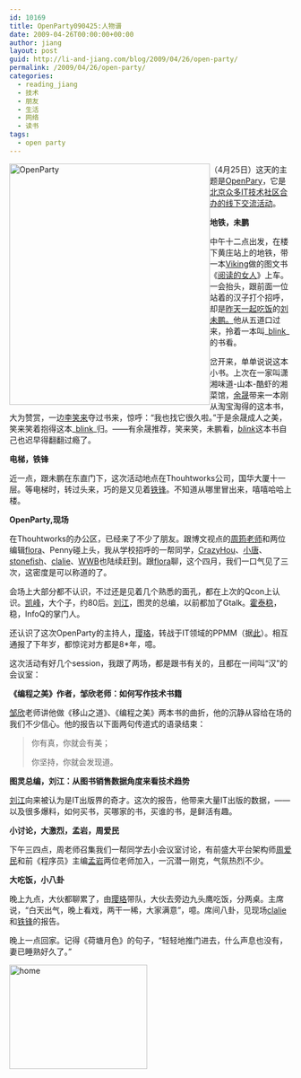```yaml
---
id: 10169
title: OpenParty090425:人物谱
date: 2009-04-26T00:00:00+00:00
author: jiang
layout: post
guid: http://li-and-jiang.com/blog/2009/04/26/open-party/
permalink: /2009/04/26/open-party/
categories:
  - reading_jiang
  - 技术
  - 朋友
  - 生活
  - 网络
  - 读书
tags:
  - open party
---
```

[<img title="OpenParty" style="border-top-width: 0px; display: inline; border-left-width: 0px; border-bottom-width: 0px; margin: 0px; border-right-width: 0px" height="430" alt="OpenParty" src="http://jiangtanghu.com/cn/wp-content/uploads/2009/04/openparty-thumb.jpg" width="358" align="left" border="0" />](http://jiangtanghu.com/cn/wp-content/uploads/2009/04/openparty.jpg) 

（4月25日）这天的主题是<a href="http://www.beijing-open-party.org/" target="_blank">OpenPary</a>，它是<a href="http://www.beijing-open-party.org/index.php/about" target="_blank">北京众多IT技术社区合办的线下交流活动</a>。

**地铁，未鹏**

中午十二点出发，在楼下黄庄站上的地铁，带一本<a href="http://www.douban.com/people/vikingbook/notes" target="_blank">Viking</a>做的图文书《<a href="http://www.douban.com/subject/3598301/?i=1" target="_blank">阅读的女人</a>》上车。一会抬头，跟前面一位站着的汉子打个招呼，却是<a href="http://li-and-jiang.com/blog/2009/04/24/sketch/" target="_blank">昨天一起吃饭</a>的<a href="http://mindhacks.cn/" target="_blank">刘未鹏。</a>他从五道口过来，拎着一本叫_<a href="http://www.douban.com/subject/1291535/?i=5" target="_blank">blink</a>_的书看。

岔开来，单单说说这本小书。上次在一家叫潇湘味道-山本-酷虾的湘菜馆，<a href="http://www.luanxiang.org/blog/" target="_blank">余晟</a>带来一本刚从淘宝淘得的这本书，大为赞赏，一边<a href="http://www.xiaolai.net/" target="_blank">李笑来</a>夺过书来，惊呼：“我也找它很久啦。”于是余晟成人之美，笑来笑着抱得这本_<a href="http://www.douban.com/subject/1291535/?i=5" target="_blank">blink</a>_归。——有余晟推荐，笑来笑，未鹏看，<a href="http://www.douban.com/subject/1291535/?i=5" target="_blank"><em>blink</em></a>这本书自己也迟早得翻翻过瘾了。

**电梯，铁锋**

近一点，跟未鹏在东直门下，这次活动地点在Thouhtworks公司，国华大厦十一层。等电梯时，转过头来，巧的是又见着<a href="http://joylite.spaces.live.com" target="_blank">铁锋</a>。不知道从哪里冒出来，嘻嘻哈哈上楼。

**OpenParty,现场**

在Thouhtworks的办公区，已经来了不少了朋友。跟博文视点的<a href="http://yeka.blogbus.com/" target="_blank">周筠老师</a>和两位编辑<a href="http://floramay13.blogbus.com/" target="_blank">flora</a>、Penny碰上头，我从学校招呼的一帮同学，<a href="http://lpoin.spaces.live.com/" target="_blank">CrazyHou</a>、<a href="http://cubbyvivi.spaces.live.com/blog/" target="_blank">小唐</a>、<a href="http://stonefish9.blogbus.com" target="_blank">stonefish</a>、<a href="http://clalietsin.spaces.live.com/" target="_blank">clalie</a>、<a href="http://terry-pekingssm.spaces.live.com/" target="_blank">WWB</a>也陆续赶到。跟<a href="http://floramay13.blogbus.com/" target="_blank">flora</a>聊，这个四月，我们一口气见了三次，这密度是可以称道的了。

会场上大部分都不认识，不过还是见着几个熟悉的面孔，都在上次的Qcon上认识。<a href="http://toafu.blogbus.com/" target="_blank">凯峰</a>，大个子，约80后。<a href="http://blog.csdn.net/turingbook" target="_blank">刘江</a>，图灵的总编，以前都加了Gtalk。<a href="http://blog.csdn.net/futurelight/" target="_blank">霍泰稳</a>，稳，InfoQ的掌门人。

还认识了这次OpenParty的主持人，<a href="http://www.nidayede.cn/" target="_blank">璎珞</a>，转战于IT领域的PPMM（据<a href="http://www.beijing-open-party.org/index.php/about" target="_blank">此</a>）。相互通报了下年岁，都惊诧对方都是8*年，噫。

这次活动有好几个session，我跟了两场，都是跟书有关的，且都在一间叫“汉”的会议室：

**《编程之美》作者，邹欣老师：如何写作技术书籍**

<a href="http://yishan.cc/blogs/default.aspx" target="_blank">邹欣</a>老师讲他做《移山之道》、《编程之美》两本书的曲折，他的沉静从容给在场的我们不少信心。他的报告以下面两句传道式的语录结束：

> 你有真，你就会有美；
> 
> 你坚持，你就会发现道。

**图灵总编，刘江：从图书销售数据角度来看技术趋势**

<a href="http://blog.csdn.net/turingbook" target="_blank">刘江</a>向来被认为是IT出版界的奇才。这次的报告，他带来大量IT出版的数据，——以及很多爆料，如何买书，买哪家的书，买谁的书，是鲜活有趣。

**小讨论，大激烈，孟岩，周爱民**

下午三四点，周老师召集我们一帮同学去小会议室讨论，有前盛大平台架构师<a href="http://aimingoo.spaces.live.com/" target="_blank">周爱民</a>和前《程序员》主编<a href="http://blog.csdn.net/myan" target="_blank">孟岩</a>两位老师加入，一沉潜一刚克，气氛热烈不少。

**大吃饭，小八卦**

晚上九点，大伙都聊累了，由<a href="http://www.nidayede.cn/" target="_blank">璎珞</a>带队，大伙去旁边九头鹰吃饭，分两桌。主席说，“白天出气，晚上看戏，两干一稀，大家满意”，噫。席间八卦，见现场<a href="http://clalietsin.spaces.live.com/blog/cns!3D66D8AD41E2D498!273.entry" target="_blank">clalie</a>和<a href="http://joylite.spaces.live.com/Blog/cns!FB1E8C3018F1D73A!778.entry" target="_blank">铁锋</a>的报告。

晚上一点回家。记得《荷塘月色》的句子，“轻轻地推门进去，什么声息也没有，妻已睡熟好久了。”

[<img title="home" style="border-right: 0px; border-top: 0px; display: inline; border-left: 0px; border-bottom: 0px" height="186" alt="home" src="http://jiangtanghu.com/cn/wp-content/uploads/2009/04/home-thumb.jpg" width="246" border="0" />](http://jiangtanghu.com/cn/wp-content/uploads/2009/04/home.jpg)